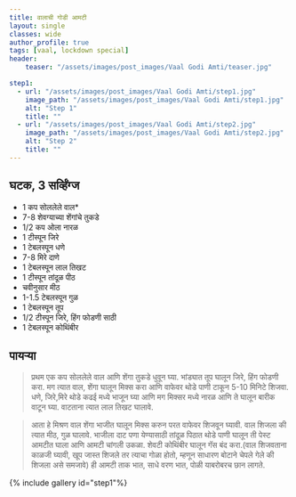 ```yaml
---
title: वालाची गोडी आमटी
layout: single
classes: wide
author_profile: true
tags: [vaal, lockdown special]
header:
    teaser: "/assets/images/post_images/Vaal Godi Amti/teaser.jpg"

step1:
  - url: "/assets/images/post_images/Vaal Godi Amti/step1.jpg"
    image_path: "/assets/images/post_images/Vaal Godi Amti/step1.jpg"
    alt: "Step 1"
    title: ""
  - url: "/assets/images/post_images/Vaal Godi Amti/step2.jpg"
    image_path: "/assets/images/post_images/Vaal Godi Amti/step2.jpg"
    alt: "Step 2"
    title: ""
---
```

## घटक, 3 सर्व्हिंग्ज

* 1 कप सोललेले वाल*
* 7-8 शेवग्याच्या शेंगांचे तुकडे
* 1/2 कप ओला नारळ
* 1 टीस्पून जिरे
* 1 टेबलस्पून धणे
* 7-8 मिरे दाणे
* 1 टेबलस्पून लाल तिखट
* 1 टीस्पून तांदूळ पीठ
* चवीनुसार मीठ
* 1-1.5 टेबलस्पून गुळ
* 1 टेबलस्पून तूप
* 1/2 टीस्पून जिरे, हिंग फोडणी साठी
* 1 टेबलस्पून कोथिंबीर

## पायर्‍या
> प्रथम एक कप सोललेले वाल आणि शेंगा तुकडे धुवून घ्या. भांड्यात तूप घालून जिरे, हिंग फोडणी करा. मग त्यात वाल, शेंगा घालून मिक्स करा आणि वाफेवर थोडे पाणी टाकून 5-10 मिनिटे शिजवा. धणे, जिरे,मिरे थोडे कढई मध्ये भाजून घ्या आणि मग मिक्सर मध्ये नारळ आणि ते घालून बारीक वाटून घ्या. वाटताना त्यात लाल तिखट घालावे.

> आता हे मिश्रण वाल शेंगा भाजीत घालून मिक्स करुन परत वाफेवर शिजवून घ्यावी. वाल शिजला की त्यात मीठ, गुळ घालावे. भाजीला दाट पणा येण्यासाठी तांदूळ पिठात थोडे पाणी घालून ती पेस्ट आमटीत घाला आणि आमटी चांगली उकळा. शेवटी कोथिंबीर घालून गॅस बंद करा.(वाल शिजवताना काळजी घ्यावी, खूप जास्त शिजले तर त्याचा गोळा होतो, म्हणून साधारण बोटाने चेपले गेले की शिजला असे समजावे) ही आमटी ताक भात, साधे वरण भात, पोळी याबरोबरच छान लागते.

{% include gallery id="step1"%}